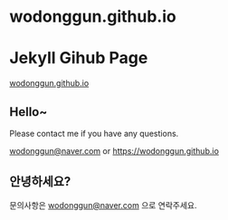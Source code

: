 ﻿# wodonggun.github.io

# Jekyll Gihub Page

[wodonggun.github.io](https://wodonggun.github.io)

## Hello~

Please contact me if you have any questions. 

wodonggun@naver.com   or  https://wodonggun.github.io

## 안녕하세요? 

<a> 문의사항은 wodonggun@naver.com 으로 연락주세요. </a>
